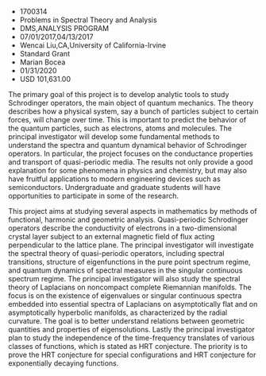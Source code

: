 
* 1700314
* Problems in Spectral Theory and Analysis
* DMS,ANALYSIS PROGRAM
* 07/01/2017,04/13/2017
* Wencai Liu,CA,University of California-Irvine
* Standard Grant
* Marian Bocea
* 01/31/2020
* USD 101,631.00

The primary goal of this project is to develop analytic tools to study
Schrodinger operators, the main object of quantum mechanics. The theory
describes how a physical system, say a bunch of particles subject to certain
forces, will change over time. This is important to predict the behavior of the
quantum particles, such as electrons, atoms and molecules. The principal
investigator will develop some fundamental methods to understand the spectra and
quantum dynamical behavior of Schrodinger operators. In particular, the project
focuses on the conductance properties and transport of quasi-periodic media. The
results not only provide a good explanation for some phenomena in physics and
chemistry, but may also have fruitful applications to modern engineering devices
such as semiconductors. Undergraduate and graduate students will have
opportunities to participate in some of the research.

This project aims at studying several aspects in mathematics by methods of
functional, harmonic and geometric analysis. Quasi-periodic Schrodinger
operators describe the conductivity of electrons in a two-dimensional crystal
layer subject to an external magnetic field of flux acting perpendicular to the
lattice plane. The principal investigator will investigate the spectral theory
of quasi-periodic operators, including spectral transitions, structure of
eigenfunctions in the pure point spectrum regime, and quantum dynamics of
spectral measures in the singular continuous spectrum regime. The principal
investigator will also study the spectral theory of Laplacians on noncompact
complete Riemannian manifolds. The focus is on the existence of eigenvalues or
singular continuous spectra embedded into essential spectra of Laplacians on
asymptotically flat and on asymptotically hyperbolic manifolds, as characterized
by the radial curvature. The goal is to better understand relations between
geometric quantities and properties of eigensolutions. Lastly the principal
investigator plan to study the independence of the time-frequency translates of
various classes of functions, which is stated as HRT conjecture. The priority is
to prove the HRT conjecture for special configurations and HRT conjecture for
exponentially decaying functions.
